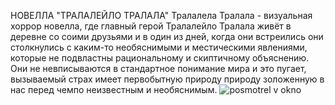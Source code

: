 НОВЕЛЛА "ТРАЛАЛЕЙЛО ТРАЛАЛА"
Тралалела Тралала - визуальная хоррор новелла, где главный герой Тралалейло Тралала живёт в деревне со соими друзьями и в один из дней, когда они встреились они столкнулись с каким-то необяснимыми и местическими явлениями, которые не подвластны рациональному и скиптичному объяснению. Они не невписываются в стандартное понимание мира и это пугает, вызываемый страх имеет первобытную природу природу золоженную в нас перед чемпо неизвестным и необяснимым.
![posmotrel v okno](https://github.com/user-attachments/assets/973e1e14-9c23-428f-bef4-891149162cde)
